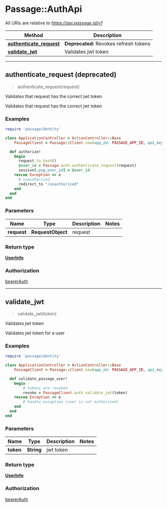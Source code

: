 # Passage::AuthApi

All URIs are relative to *https://api.passage.id/v1*

| Method | Description |
| ------ | ----------- |
| [**authenticate_request**](TokensApi.md#revoke_user_refresh_tokens) |  **Deprecated:** Revokes refresh tokens |
| [**validate_jwt**](TokensApi.md#validate_jwt) |  Validates jwt token



---

## authenticate_request (deprecated)

> authenticate_request(request)

Validates that request has the correct jwt token

Validates that request has the correct jwt token

### Examples

```ruby
require 'passageidentity'

class ApplicationController < ActionController::Base
    PassageClient = Passage::Client.new(app_id: PASSAGE_APP_ID, api_key: PASSAGE_API_KEY)

  def authorize!
    begin
      request.to_hash()
      @user_id = Passage.auth.authenticate_request(request)
      session[:psg_user_id] = @user_id
    rescue Exception => e
      # unauthorized
      redirect_to "/unauthorized"
    end
  end
end
```

### Parameters

| Name | Type | Description | Notes |
| ---- | ---- | ----------- | ----- |
| **request** | **RequestObject** | request |  |

### Return type

[**UserInfo**](UserInfo.md)

### Authorization

[bearerAuth](../README.md#bearerAuth)



---

## validate_jwt

> validate_jwt(token)

Validates jwt token

Validates jwt token for a user

### Examples

```ruby
require 'passageidentity'

class ApplicationController < ActionController::Base
    PassageClient = Passage::Client.new(app_id: PASSAGE_APP_ID, api_key: PASSAGE_API_KEY)

  def validate_passage_user!
    begin
        # tokens are revoked
        revoke = PassageClient.auth.validate_jwt(token)
    rescue Exception => e
        # handle exception (user is not authorized)
    end
  end
end
```

### Parameters

| Name | Type | Description | Notes |
| ---- | ---- | ----------- | ----- |
| **token** | **String** | jwt token |  |

### Return type

[**UserInfo**](UserInfo.md)

### Authorization

[bearerAuth](../README.md#bearerAuth)

